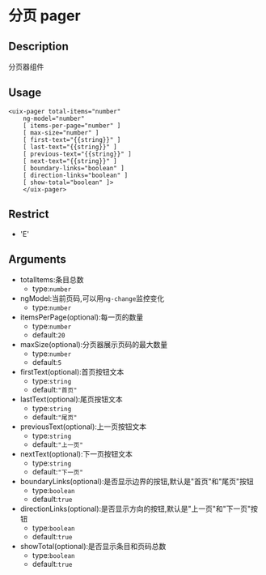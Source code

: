 # 分页 pager
## Description
分页器组件

## Usage

```
<uix-pager total-items="number"
    ng-model="number"
    [ items-per-page="number" ]
    [ max-size="number" ]
    [ first-text="{{string}}" ]
    [ last-text="{{string}}" ]
    [ previous-text="{{string}}" ]
    [ next-text="{{string}}" ]
    [ boundary-links="boolean" ]
    [ direction-links="boolean" ]
    [ show-total="boolean" ]>
    </uix-pager>
```
## Restrict
- 'E'

## Arguments

- totalItems:条目总数
    - type:`number`
- ngModel:当前页码,可以用`ng-change`监控变化
    - type:`number`
- itemsPerPage(optional):每一页的数量
    - type:`number`
    - default:`20`
- maxSize(optional):分页器展示页码的最大数量
    - type:`number`
    - default:`5`
- firstText(optional):首页按钮文本
    - type:`string`
    - default:`"首页"`
- lastText(optional):尾页按钮文本
    - type:`string`
    - default:`"尾页"`
- previousText(optional):上一页按钮文本
    - type:`string`
    - default:`"上一页"`
- nextText(optional):下一页按钮文本
    - type:`string`
    - default:`"下一页"`
- boundaryLinks(optional):是否显示边界的按钮,默认是"首页"和"尾页"按钮
    - type:`boolean`
    - default:`true`
- directionLinks(optional):是否显示方向的按钮,默认是"上一页"和"下一页"按钮
    - type:`boolean`
    - default:`true`
- showTotal(optional):是否显示条目和页码总数
    - type:`boolean`
    - default:`true`
